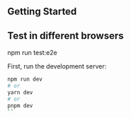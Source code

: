 
## Getting Started
## Test in different browsers
npm run test:e2e

First, run the development server:

```bash
npm run dev
# or
yarn dev
# or
pnpm dev
``